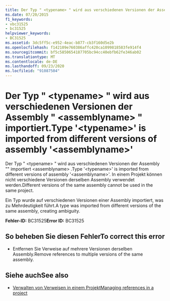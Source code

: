 ```yaml
---
title: Der Typ " <typename> " wird aus verschiedenen Versionen der Assembly " <assemblyname> " importiert.
ms.date: 07/20/2015
f1_keywords:
- vbc31525
- bc31525
helpviewer_keywords:
- BC31525
ms.assetid: 3dc5ff5c-e952-4eac-b877-cb3f160d5e2b
ms.openlocfilehash: f142109e760386affc420ca1099818583fe914f4
ms.sourcegitcommit: bf5c5850654187705bc94cc40ebfb62fe346ab02
ms.translationtype: MT
ms.contentlocale: de-DE
ms.lasthandoff: 09/23/2020
ms.locfileid: "91087504"
---
```

# <a name="type-typename-is-imported-from-different-versions-of-assembly-assemblyname"></a><span data-ttu-id="3da7c-102">Der Typ " \<typename> " wird aus verschiedenen Versionen der Assembly " \<assemblyname> " importiert.</span><span class="sxs-lookup"><span data-stu-id="3da7c-102">Type '\<typename>' is imported from different versions of assembly '\<assemblyname>'</span></span>

<span data-ttu-id="3da7c-103">Der Typ " \<typename> " wird aus verschiedenen Versionen der Assembly "" importiert \<assemblyname> .</span><span class="sxs-lookup"><span data-stu-id="3da7c-103">Type '\<typename>' is imported from different versions of assembly '\<assemblyname>'.</span></span> <span data-ttu-id="3da7c-104">In einem Projekt können nicht verschiedene Versionen derselben Assembly verwendet werden.</span><span class="sxs-lookup"><span data-stu-id="3da7c-104">Different versions of the same assembly cannot be used in the same project.</span></span>  
  
 <span data-ttu-id="3da7c-105">Ein Typ wurde auf verschiedenen Versionen einer Assembly importiert, was zu Mehrdeutigkeit führt.</span><span class="sxs-lookup"><span data-stu-id="3da7c-105">A type was imported from different versions of the same assembly, creating ambiguity.</span></span>  
  
 <span data-ttu-id="3da7c-106">**Fehler-ID:** BC31525</span><span class="sxs-lookup"><span data-stu-id="3da7c-106">**Error ID:** BC31525</span></span>  
  
## <a name="to-correct-this-error"></a><span data-ttu-id="3da7c-107">So beheben Sie diesen Fehler</span><span class="sxs-lookup"><span data-stu-id="3da7c-107">To correct this error</span></span>  
  
- <span data-ttu-id="3da7c-108">Entfernen Sie Verweise auf mehrere Versionen derselben Assembly.</span><span class="sxs-lookup"><span data-stu-id="3da7c-108">Remove references to multiple versions of the same assembly.</span></span>  
  
## <a name="see-also"></a><span data-ttu-id="3da7c-109">Siehe auch</span><span class="sxs-lookup"><span data-stu-id="3da7c-109">See also</span></span>

- [<span data-ttu-id="3da7c-110">Verwalten von Verweisen in einem Projekt</span><span class="sxs-lookup"><span data-stu-id="3da7c-110">Managing references in a project</span></span>](/visualstudio/ide/managing-references-in-a-project)
